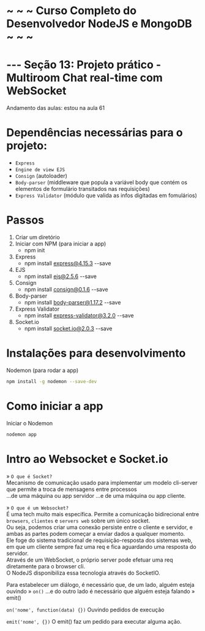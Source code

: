 # ~ ~ ~ Curso Completo do Desenvolvedor NodeJS e MongoDB ~ ~ ~

# --- Seção 13: Projeto prático - Multiroom Chat real-time com WebSocket

Andamento das aulas: estou na aula 61

# Dependências necessárias para o projeto:

- `Express`
- `Engine de view EJS`
- `Consign` (autoloader)
- `Body-parser` (middleware que popula a variável body que contém os elementos de formulário transitados nas requisições)
- `Express Validator` (módulo que valida as infos digitadas em fomulários)

# Passos

1. Criar um diretório
2. Iniciar com NPM (para iniciar a app)
    - npm init
3. Express
    - npm install express@4.15.3 --save
4. EJS
    - npm install ejs@2.5.6 --save
5. Consign
    - npm install consign@0.1.6 --save
6. Body-parser
    - npm install body-parser@1.17.2 --save
7. Express Validator
    - npm install express-validator@3.2.0 --save
8. Socket.io
    - npm install socket.io@2.0.3 --save

# Instalações para desenvolvimento

Nodemon (para rodar a app)
```bash
npm install -g nodemon --save-dev
```

# Como iniciar a app

Iniciar o Nodemon
```bash
nodemon app
```

# Intro ao Websocket e Socket.io

» `O que é Socket?`  
Mecanismo de comunicação usado para implementar um modelo cli-server que permite a troca de mensagens entre processos  
    ...de uma máquina ou app servidor
    ...e de uma máquina ou app cliente.

» `O que é um Websocket?`  
É uma tech muito mais específica. Permite a comunicação bidirecional entre `browsers`, `clientes` e `servers web` sobre um único socket.  
Ou seja, podemos criar uma conexão persiste entre o cliente e servidor, e ambas as partes podem começar a enviar dados a qualquer momento.  
Ele foge do sistema tradicional de requisição-resposta dos sistemas web, em que um cliente sempre faz uma req e fica aguardando uma resposta do servidor.  
Através de um WebSocket, o próprio server pode efetuar uma req diretamente para o browser cli.  
O NodeJS disponibiliza essa tecnologia através do SocketIO.  

Para estabelecer um diálogo, é necessário que, de um lado, alguém esteja ouvindo » `on()`
...e do outro lado é necessário que alguém esteja falando » emit()

`on('nome', function(data) {})`
Ouvindo pedidos de execução

`emit('nome', {})`
O emit() faz um pedido para executar alguma ação.